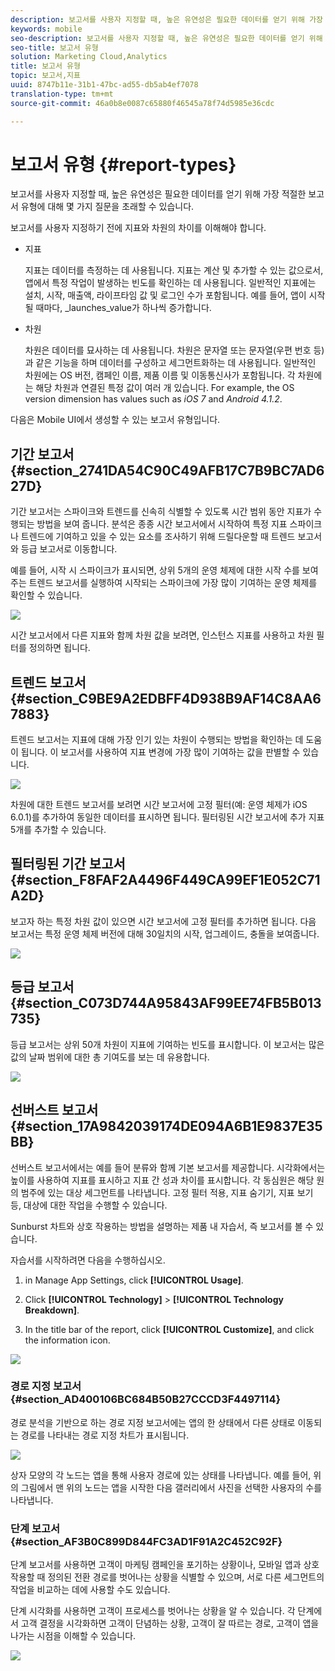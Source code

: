 ```yaml
---
description: 보고서를 사용자 지정할 때, 높은 유연성은 필요한 데이터를 얻기 위해 가장 적절한 보고서 유형에 대해 몇 가지 질문을 초래할 수 있습니다.
keywords: mobile
seo-description: 보고서를 사용자 지정할 때, 높은 유연성은 필요한 데이터를 얻기 위해 가장 적절한 보고서 유형에 대해 몇 가지 질문을 초래할 수 있습니다.
seo-title: 보고서 유형
solution: Marketing Cloud,Analytics
title: 보고서 유형
topic: 보고서,지표
uuid: 8747b11e-31b1-47bc-ad55-db5ab4ef7078
translation-type: tm+mt
source-git-commit: 46a0b8e0087c65880f46545a78f74d5985e36cdc

---
```



# 보고서 유형 {#report-types}

보고서를 사용자 지정할 때, 높은 유연성은 필요한 데이터를 얻기 위해 가장 적절한 보고서 유형에 대해 몇 가지 질문을 초래할 수 있습니다.

보고서를 사용자 지정하기 전에 지표와 차원의 차이를 이해해야 합니다.

* 지표

   지표는 데이터를 측정하는 데 사용됩니다. 지표는 계산 및 추가할 수 있는 값으로서, 앱에서 특정 작업이 발생하는 빈도를 확인하는 데 사용됩니다. 일반적인 지표에는 설치, 시작, 매출액, 라이프타임 값 및 로그인 수가 포함됩니다. 예를 들어, 앱이 시작될 때마다, _launches_value가 하나씩 증가합니다.

* 차원

   차원은 데이터를 묘사하는 데 사용됩니다. 차원은 문자열 또는 문자열(우편 번호 등)과 같은 기능을 하며 데이터를 구성하고 세그먼트화하는 데 사용됩니다. 일반적인 차원에는 OS 버전, 캠페인 이름, 제품 이름 및 이동통신사가 포함됩니다. 각 차원에는 해당 차원과 연결된 특정 값이 여러 개 있습니다. For example, the OS version dimension has values such as _iOS 7_ and _Android 4.1.2_.

다음은 Mobile UI에서 생성할 수 있는 보고서 유형입니다.

## 기간 보고서 {#section_2741DA54C90C49AFB17C7B9BC7AD627D}

기간 보고서는 스파이크와 트렌드를 신속히 식별할 수 있도록 시간 범위 동안 지표가 수행되는 방법을 보여 줍니다. 분석은 종종 시간 보고서에서 시작하여 특정 지표 스파이크나 트렌드에 기여하고 있을 수 있는 요소를 조사하기 위해 드릴다운할 때 트렌드 보고서와 등급 보고서로 이동합니다.

예를 들어, 시작 시 스파이크가 표시되면, 상위 5개의 운영 체제에 대한 시작 수를 보여 주는 트렌드 보고서를 실행하여 시작되는 스파이크에 가장 많이 기여하는 운영 체제를 확인할 수 있습니다.

![](assets/overtime.png)

시간 보고서에서 다른 지표와 함께 차원 값을 보려면, 인스턴스 지표를 사용하고 차원 필터를 정의하면 됩니다.

## 트렌드 보고서 {#section_C9BE9A2EDBFF4D938B9AF14C8AA67883}

트렌드 보고서는 지표에 대해 가장 인기 있는 차원이 수행되는 방법을 확인하는 데 도움이 됩니다. 이 보고서를 사용하여 지표 변경에 가장 많이 기여하는 값을 판별할 수 있습니다.

![](assets/trended.png)

차원에 대한 트렌드 보고서를 보려면 시간 보고서에 고정 필터(예: 운영 체제가 iOS 6.0.1)를 추가하여 동일한 데이터를 표시하면 됩니다. 필터링된 시간 보고서에 추가 지표 5개를 추가할 수 있습니다.

## 필터링된 기간 보고서 {#section_F8FAF2A4496F449CA99EF1E052C71A2D}

보고자 하는 특정 차원 값이 있으면 시간 보고서에 고정 필터를 추가하면 됩니다. 다음 보고서는 특정 운영 체제 버전에 대해 30일치의 시작, 업그레이드, 충돌을 보여줍니다.

![](assets/overtime-filter.png)

## 등급 보고서 {#section_C073D744A95843AF99EE74FB5B013735}

등급 보고서는 상위 50개 차원이 지표에 기여하는 빈도를 표시합니다. 이 보고서는 많은 값의 날짜 범위에 대한 총 기여도를 보는 데 유용합니다.

![](assets/ranked.png)

## 선버스트 보고서 {#section_17A9842039174DE094A6B1E9837E35BB}

선버스트 보고서에서는 예를 들어 분류와 함께 기본 보고서를 제공합니다. 시각화에서는 높이를 사용하여 지표를 표시하고 지표 간 성과 차이를 표시합니다. 각 동심원은 해당 원의 범주에 있는 대상 세그먼트를 나타냅니다. 고정 필터 적용, 지표 숨기기, 지표 보기 등, 대상에 대한 작업을 수행할 수 있습니다.

Sunburst 차트와 상호 작용하는 방법을 설명하는 제품 내 자습서, 즉 보고서를 볼 수 있습니다.

자습서를 시작하려면 다음을 수행하십시오.

1. in Manage App Settings, click **[!UICONTROL Usage]**.

1. Click **[!UICONTROL Technology]** &gt; **[!UICONTROL Technology Breakdown]**.
1. In the title bar of the report, click **[!UICONTROL Customize]**, and click the information icon.

![](assets/report_technology.png)

### 경로 지정 보고서 {#section_AD400106BC684B50B27CCCD3F4497114}

경로 분석을 기반으로 하는 경로 지정 보고서에는 앱의 한 상태에서 다른 상태로 이동되는 경로를 나타내는 경로 지정 차트가 표시됩니다.

![](assets/action_paths.png)

상자 모양의 각 노드는 앱을 통해 사용자 경로에 있는 상태를 나타냅니다. 예를 들어, 위의 그림에서 맨 위의 노드는 앱을 시작한 다음 갤러리에서 사진을 선택한 사용자의 수를 나타냅니다.

### 단계 보고서 {#section_AF3B0C899D844FC3AD1F91A2C452C92F}

단계 보고서를 사용하면 고객이 마케팅 캠페인을 포기하는 상황이나, 모바일 앱과 상호 작용할 때 정의된 전환 경로를 벗어나는 상황을 식별할 수 있으며, 서로 다른 세그먼트의 작업을 비교하는 데에 사용할 수도 있습니다.

단계 시각화를 사용하면 고객이 프로세스를 벗어나는 상황을 알 수 있습니다. 각 단계에서 고객 결정을 시각화하면 고객이 단념하는 상황, 고객이 잘 따르는 경로, 고객이 앱을 나가는 시점을 이해할 수 있습니다.

![](assets/funnel.png)
